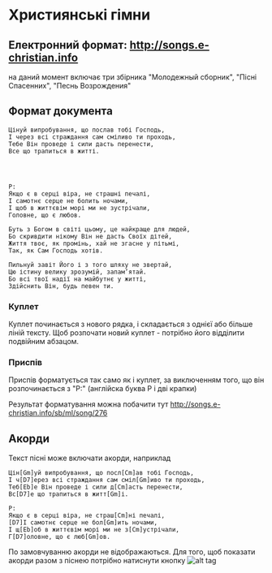 # Християнські гімни

## Електронний формат: http://songs.e-christian.info 

на даний момент включає три збірника "Молодежный сборник", "Пісні Спасенних", "Песнь Возрождения"

## Формат документа

    Цінуй випробування, що послав тобі Господь,
    І через всі страждання сам сміливо ти проходь,
    Тебе Він проведе і сили дасть перенести,
    Все що трапиться в житті.




    P:
    Якщо є в серці віра, не страшні печалі,
    І самотнє серце не болить ночами,
    І щоб в життєвім морі ми не зустрічали,
    Головне, що є любов.

    Буть з Богом в світі цьому, це найкраще для людей,
    Бо скривдити нікому Він не дасть Своїх дітей,
    Життя твоє, як промінь, хай не згасне у пітьмі,
    Так, як Сам Господь хотів.

    Пильнуй завіт Його і з того шляху не звертай,
    Цю істину велику зрозумій, запам’ятай.
    Бо всі твої надії на майбутнє у житті,
    Здійснить Він, будь певен ти.

### Куплет
Куплет починається з нового рядка, і складається з однієї або більше ліній тексту. Щоб розпочати новий куплет - потрібно його відділити подвійним абзацом.

### Приспів
Приспів форматується так само як і куплет, за виключенням того, що він розпочинається з "P:" (англійска буква P і дві крапки)

Результат форматування можна побачити тут http://songs.e-christian.info/sb/ml/song/276

## Акорди
Текст пісні може включати акорди, наприклад

    Цін[Gm]уй випробування, що посл[Cm]ав тобі Господь,
    І ч[D7]ерез всі страждання сам сміл[Gm]иво ти проходь,
    Теб[Eb]е Він проведе і сили д[Cm]асть перенести,
    Вс[D7]е що трапиться в житт[Gm]і.

    P:
    Якщо є в серці віра, не страш[Cm]ні печалі,
    [D7]І самотнє серце не бол[Gm]ить ночами,
    І щ[Eb]об в життєвім морі ми не з[Cm]устрічали,
    Г[D7]оловне, що є люб[Gm]ов.

По замовчуванню акорди не відображаються. Для того, щоб показати акорди разом з піснею потрібно натиснути кнопку ![alt tag](https://github.com/sergsalo/hymnbook/blob/master/assets/note.png)